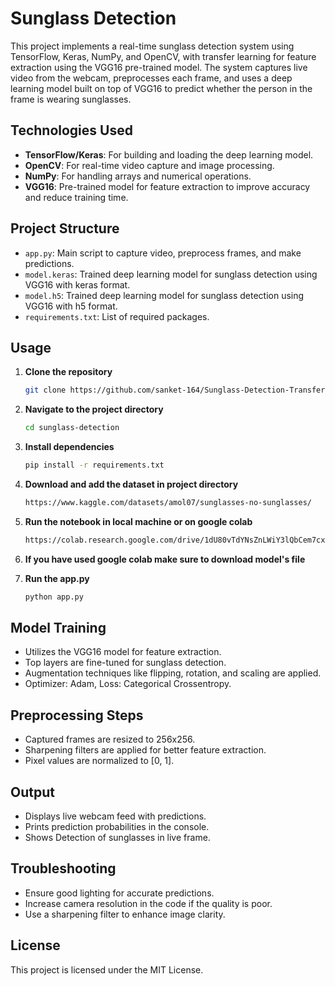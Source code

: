 # Sunglass Detection

This project implements a real-time sunglass detection system using TensorFlow, Keras, NumPy, and OpenCV, with transfer learning for feature extraction using the VGG16 pre-trained model. The system captures live video from the webcam, preprocesses each frame, and uses a deep learning model built on top of VGG16 to predict whether the person in the frame is wearing sunglasses.

## **Technologies Used**
- **TensorFlow/Keras**: For building and loading the deep learning model.
- **OpenCV**: For real-time video capture and image processing.
- **NumPy**: For handling arrays and numerical operations.
- **VGG16**: Pre-trained model for feature extraction to improve accuracy and reduce training time.

## **Project Structure**
- `app.py`: Main script to capture video, preprocess frames, and make predictions.
- `model.keras`: Trained deep learning model for sunglass detection using VGG16 with keras format.
- `model.h5`: Trained deep learning model for sunglass detection using VGG16 with h5 format.
- `requirements.txt`: List of required packages.

## **Usage**

1. **Clone the repository**
   ```bash
   git clone https://github.com/sanket-164/Sunglass-Detection-Transfer-Learning.git
   ```

2. **Navigate to the project directory**
   ```bash
   cd sunglass-detection
   ```

3. **Install dependencies**
   ```bash
   pip install -r requirements.txt
   ```

4. **Download and add the dataset in project directory**
   ```bash
   https://www.kaggle.com/datasets/amol07/sunglasses-no-sunglasses/
   ```
   
5. **Run the notebook in local machine or on google colab**
   ```bash
   https://colab.research.google.com/drive/1dU80vTdYNsZnLWiY3lQbCem7cxtRDxZd?usp=sharing
   ```
6. **If you have used google colab make sure to download model's file**

7. **Run the app.py**
   ```bash
   python app.py
   ```

## **Model Training**
- Utilizes the VGG16 model for feature extraction.
- Top layers are fine-tuned for sunglass detection.
- Augmentation techniques like flipping, rotation, and scaling are applied.
- Optimizer: Adam, Loss: Categorical Crossentropy.

## **Preprocessing Steps**
- Captured frames are resized to 256x256.
- Sharpening filters are applied for better feature extraction.
- Pixel values are normalized to [0, 1].

## **Output**
- Displays live webcam feed with predictions.
- Prints prediction probabilities in the console.
- Shows Detection of sunglasses in live frame.

## **Troubleshooting**
- Ensure good lighting for accurate predictions.
- Increase camera resolution in the code if the quality is poor.
- Use a sharpening filter to enhance image clarity.

## **License**
This project is licensed under the MIT License.
